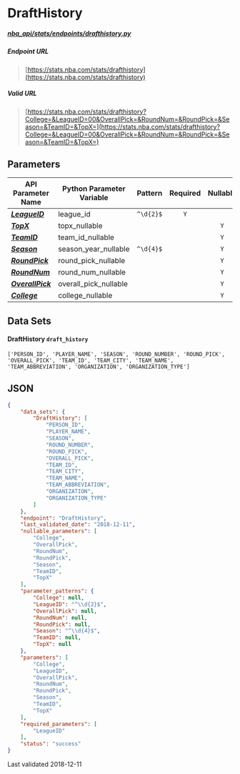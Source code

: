 # DraftHistory
##### [nba_api/stats/endpoints/drafthistory.py](https://github.com/swar/nba_api/blob/master/nba_api/stats/endpoints/drafthistory.py)

##### Endpoint URL
>[https://stats.nba.com/stats/drafthistory](https://stats.nba.com/stats/drafthistory)

##### Valid URL
>[https://stats.nba.com/stats/drafthistory?College=&LeagueID=00&OverallPick=&RoundNum=&RoundPick=&Season=&TeamID=&TopX=](https://stats.nba.com/stats/drafthistory?College=&LeagueID=00&OverallPick=&RoundNum=&RoundPick=&Season=&TeamID=&TopX=)

## Parameters
API Parameter Name | Python Parameter Variable | Pattern | Required | Nullable
------------ | ------------ | :-----------: | :---: | :---:
[_**LeagueID**_](https://github.com/swar/nba_api/blob/master/docs/nba_api/stats/library/parameters.md#LeagueID) | league_id | `^\d{2}$` | `Y` |  | 
[_**TopX**_](https://github.com/swar/nba_api/blob/master/docs/nba_api/stats/library/parameters.md#TopX) | topx_nullable |  |  | `Y` | 
[_**TeamID**_](https://github.com/swar/nba_api/blob/master/docs/nba_api/stats/library/parameters.md#TeamID) | team_id_nullable |  |  | `Y` | 
[_**Season**_](https://github.com/swar/nba_api/blob/master/docs/nba_api/stats/library/parameters.md#Season) | season_year_nullable | `^\d{4}$` |  | `Y` | 
[_**RoundPick**_](https://github.com/swar/nba_api/blob/master/docs/nba_api/stats/library/parameters.md#RoundPick) | round_pick_nullable |  |  | `Y` | 
[_**RoundNum**_](https://github.com/swar/nba_api/blob/master/docs/nba_api/stats/library/parameters.md#RoundNum) | round_num_nullable |  |  | `Y` | 
[_**OverallPick**_](https://github.com/swar/nba_api/blob/master/docs/nba_api/stats/library/parameters.md#OverallPick) | overall_pick_nullable |  |  | `Y` | 
[_**College**_](https://github.com/swar/nba_api/blob/master/docs/nba_api/stats/library/parameters.md#College) | college_nullable |  |  | `Y` | 

## Data Sets
#### DraftHistory `draft_history`
```text
['PERSON_ID', 'PLAYER_NAME', 'SEASON', 'ROUND_NUMBER', 'ROUND_PICK', 'OVERALL_PICK', 'TEAM_ID', 'TEAM_CITY', 'TEAM_NAME', 'TEAM_ABBREVIATION', 'ORGANIZATION', 'ORGANIZATION_TYPE']
```


## JSON
```json
{
    "data_sets": {
        "DraftHistory": [
            "PERSON_ID",
            "PLAYER_NAME",
            "SEASON",
            "ROUND_NUMBER",
            "ROUND_PICK",
            "OVERALL_PICK",
            "TEAM_ID",
            "TEAM_CITY",
            "TEAM_NAME",
            "TEAM_ABBREVIATION",
            "ORGANIZATION",
            "ORGANIZATION_TYPE"
        ]
    },
    "endpoint": "DraftHistory",
    "last_validated_date": "2018-12-11",
    "nullable_parameters": [
        "College",
        "OverallPick",
        "RoundNum",
        "RoundPick",
        "Season",
        "TeamID",
        "TopX"
    ],
    "parameter_patterns": {
        "College": null,
        "LeagueID": "^\\d{2}$",
        "OverallPick": null,
        "RoundNum": null,
        "RoundPick": null,
        "Season": "^\\d{4}$",
        "TeamID": null,
        "TopX": null
    },
    "parameters": [
        "College",
        "LeagueID",
        "OverallPick",
        "RoundNum",
        "RoundPick",
        "Season",
        "TeamID",
        "TopX"
    ],
    "required_parameters": [
        "LeagueID"
    ],
    "status": "success"
}
```

Last validated 2018-12-11